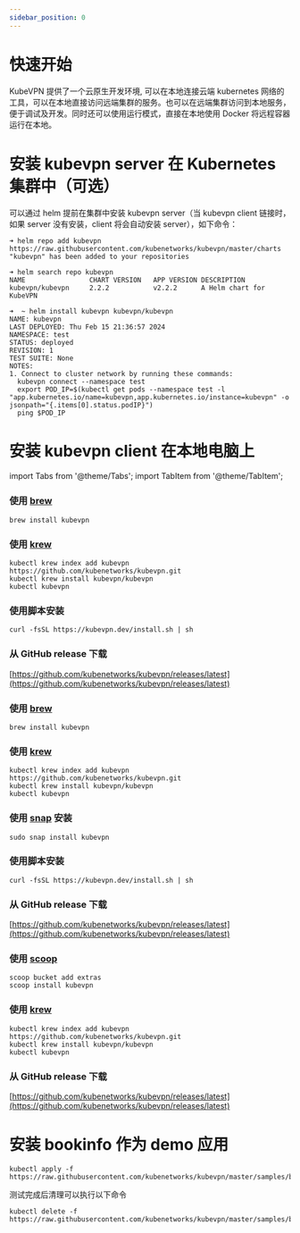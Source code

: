```yaml
---
sidebar_position: 0
---
```


# 快速开始

KubeVPN 提供了一个云原生开发环境, 可以在本地连接云端 kubernetes
网络的工具，可以在本地直接访问远端集群的服务。也可以在远端集群访问到本地服务，便于调试及开发。同时还可以使用运行模式，直接在本地使用
Docker 将远程容器运行在本地。

# 安装 kubevpn server 在 Kubernetes 集群中（可选）

可以通过 helm 提前在集群中安装 kubevpn server（当 kubevpn client 链接时，如果 server 没有安装，client 将会自动安装
server），如下命令：

```shell
➜ helm repo add kubevpn https://raw.githubusercontent.com/kubenetworks/kubevpn/master/charts
"kubevpn" has been added to your repositories
```

```shell
➜ helm search repo kubevpn
NAME            	CHART VERSION	APP VERSION	DESCRIPTION
kubevpn/kubevpn 	2.2.2        	v2.2.2     	A Helm chart for KubeVPN
```

```shell
➜  ~ helm install kubevpn kubevpn/kubevpn
NAME: kubevpn
LAST DEPLOYED: Thu Feb 15 21:36:57 2024
NAMESPACE: test
STATUS: deployed
REVISION: 1
TEST SUITE: None
NOTES:
1. Connect to cluster network by running these commands:
  kubevpn connect --namespace test
  export POD_IP=$(kubectl get pods --namespace test -l "app.kubernetes.io/name=kubevpn,app.kubernetes.io/instance=kubevpn" -o jsonpath="{.items[0].status.podIP}")
  ping $POD_IP
```

# 安装 kubevpn client 在本地电脑上

import Tabs from '@theme/Tabs';
import TabItem from '@theme/TabItem';

<Tabs>
  <TabItem value="macOS" label="macOS" default>

### 使用 [brew](https://brew.sh/)

```shell
brew install kubevpn
```

### 使用 [krew](https://krew.sigs.k8s.io/)

```shell
kubectl krew index add kubevpn https://github.com/kubenetworks/kubevpn.git
kubectl krew install kubevpn/kubevpn
kubectl kubevpn
```

### 使用脚本安装

```shell
curl -fsSL https://kubevpn.dev/install.sh | sh
```

### 从 GitHub release 下载

[https://github.com/kubenetworks/kubevpn/releases/latest](https://github.com/kubenetworks/kubevpn/releases/latest)

</TabItem>
<TabItem value="Linux" label="Linux">

### 使用 [brew](https://brew.sh/)

```shell
brew install kubevpn
```

### 使用 [krew](https://krew.sigs.k8s.io/)

```shell
kubectl krew index add kubevpn https://github.com/kubenetworks/kubevpn.git
kubectl krew install kubevpn/kubevpn
kubectl kubevpn
```

### 使用 [snap](https://snapcraft.io/kubevpn) 安装

```shell
sudo snap install kubevpn
```

### 使用脚本安装

```shell
curl -fsSL https://kubevpn.dev/install.sh | sh
```

### 从 GitHub release 下载

[https://github.com/kubenetworks/kubevpn/releases/latest](https://github.com/kubenetworks/kubevpn/releases/latest)

</TabItem>

<TabItem value="Windows" label="Windows">

### 使用 [scoop](https://scoop.sh/)

```shell
scoop bucket add extras
scoop install kubevpn
```

### 使用 [krew](https://krew.sigs.k8s.io/)

```shell
kubectl krew index add kubevpn https://github.com/kubenetworks/kubevpn.git
kubectl krew install kubevpn/kubevpn
kubectl kubevpn
```

### 从 GitHub release 下载

[https://github.com/kubenetworks/kubevpn/releases/latest](https://github.com/kubenetworks/kubevpn/releases/latest)

</TabItem>

</Tabs>

# 安装 bookinfo 作为 demo 应用

```shell
kubectl apply -f https://raw.githubusercontent.com/kubenetworks/kubevpn/master/samples/bookinfo.yaml
```

测试完成后清理可以执行以下命令

```shell
kubectl delete -f https://raw.githubusercontent.com/kubenetworks/kubevpn/master/samples/bookinfo.yaml
```